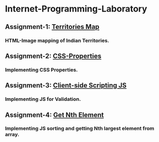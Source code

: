 # Internet-Programming-Laboratory

## Assignment-1: [Territories Map](https://hariboobaalanpn.github.io/Internet-Programming-Laboratory/Module%201/Assignment-1.html)
### HTML-Image mapping of Indian Territories.

## Assignment-2: [CSS-Properties](https://hariboobaalanpn.github.io/Internet-Programming-Laboratory/Module%201/Assignment-2.html)
### Implementing CSS Properties.

## Assignment-3: [Client-side Scripting JS](https://hariboobaalanpn.github.io/Internet-Programming-Laboratory/Module%202/Assignment-1.html)
### Implementing JS for Validation.

## Assignment-4: [Get Nth Element](https://hariboobaalanpn.github.io/Internet-Programming-Laboratory/Module%202/Assignment2.html)
### Implementing JS sorting and getting Nth largest element from array.
